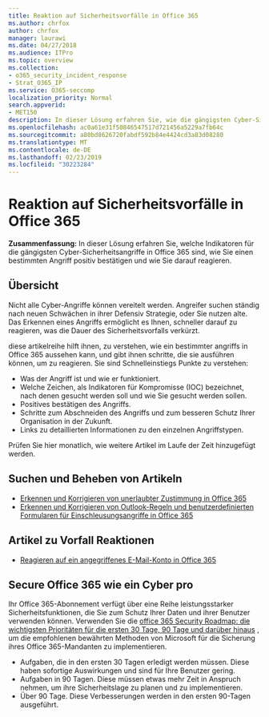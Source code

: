 ```yaml
---
title: Reaktion auf Sicherheitsvorfälle in Office 365
ms.author: chrfox
author: chrfox
manager: laurawi
ms.date: 04/27/2018
ms.audience: ITPro
ms.topic: overview
ms.collection:
- o365_security_incident_response
- Strat_O365_IP
ms.service: O365-seccomp
localization_priority: Normal
search.appverid:
- MET150
description: In dieser Lösung erfahren Sie, wie die gängigsten Cyber-Sicherheitsangriffe in Office 365 Aussehen und wie Sie darauf reagieren können.
ms.openlocfilehash: ac0a61e31f50846547517d721456a5229a7fb64c
ms.sourcegitcommit: a80bd8626720fabdf592b84e4424cd3a83d08280
ms.translationtype: MT
ms.contentlocale: de-DE
ms.lasthandoff: 02/23/2019
ms.locfileid: "30223284"
---
```

# <a name="office-365-security-incident-response"></a>Reaktion auf Sicherheitsvorfälle in Office 365

 **Zusammenfassung:** In dieser Lösung erfahren Sie, welche Indikatoren für die gängigsten Cyber-Sicherheitsangriffe in Office 365 sind, wie Sie einen bestimmten Angriff positiv bestätigen und wie Sie darauf reagieren.
  
## <a name="overview"></a>Übersicht
Nicht alle Cyber-Angriffe können vereitelt werden. Angreifer suchen ständig nach neuen Schwächen in ihrer Defensiv Strategie, oder Sie nutzen alte. Das Erkennen eines Angriffs ermöglicht es Ihnen, schneller darauf zu reagieren, was die Dauer des Sicherheitsvorfalls verkürzt.

diese artikelreihe hilft ihnen, zu verstehen, wie ein bestimmter angriffs in Office 365 aussehen kann, und gibt ihnen schritte, die sie ausführen können, um zu reagieren. Sie sind Schnelleinstiegs Punkte zu verstehen:
 
- Was der Angriff ist und wie er funktioniert.
- Welche Zeichen, als Indikatoren für Kompromisse (IOC) bezeichnet, nach denen gesucht werden soll und wie Sie gesucht werden sollen.
- Positives bestätigen des Angriffs.
- Schritte zum Abschneiden des Angriffs und zum besseren Schutz Ihrer Organisation in der Zukunft.
- Links zu detaillierten Informationen zu den einzelnen Angriffstypen.

Prüfen Sie hier monatlich, wie weitere Artikel im Laufe der Zeit hinzugefügt werden.

## <a name="detect-and-remediate-articles"></a>Suchen und Beheben von Artikeln

- [Erkennen und Korrigieren von unerlaubter Zustimmung in Office 365](detect-and-remediate-illicit-consent-grants.md)
- [Erkennen und Korrigieren von Outlook-Regeln und benutzerdefinierten Formularen für Einschleusungsangriffe in Office 365](detect-and-remediate-outlook-rules-forms-attack.md)
 
## <a name="incident-response-articles"></a>Artikel zu Vorfall Reaktionen

- [Reagieren auf ein angegriffenes E-Mail-Konto in Office 365](responding-to-a-compromised-email-account.md)

## <a name="secure-office-365-like-a-cybersecurity-pro"></a>Secure Office 365 wie ein Cyber pro
Ihr Office 365-Abonnement verfügt über eine Reihe leistungsstarker Sicherheitsfunktionen, die Sie zum Schutz Ihrer Daten und ihrer Benutzer verwenden können.  Verwenden Sie die [office 365 Security Roadmap: die wichtigsten Prioritäten für die ersten 30 Tage, 90 Tage und darüber hinaus](https://support.office.com/article/Office-365-security-roadmap-Top-priorities-for-the-first-30-days-90-days-and-beyond-28c86a1c-e4dd-4aad-a2a6-c768a21cb352) , um die empfohlenen bewährten Methoden von Microsoft für die Sicherung ihres Office 365-Mandanten zu implementieren.
- Aufgaben, die in den ersten 30 Tagen erledigt werden müssen.  Diese haben sofortige Auswirkungen und sind für Ihre Benutzer gering.
- Aufgaben in 90 Tagen. Diese müssen etwas mehr Zeit in Anspruch nehmen, um ihre Sicherheitslage zu planen und zu implementieren.
- Über 90 Tage. Diese Verbesserungen werden in den ersten 90-Tagen ausgeführt.






